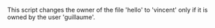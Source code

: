 This script changes the owner of the file 'hello' to 'vincent' only if it is owned by the user 'guillaume'.
